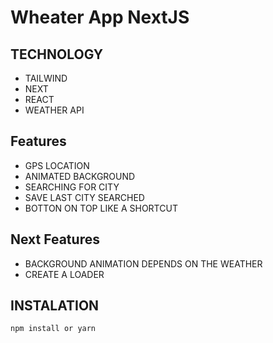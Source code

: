 # Wheater App NextJS

## TECHNOLOGY

- TAILWIND
- NEXT
- REACT
- WEATHER API

## Features

- GPS LOCATION
- ANIMATED BACKGROUND
- SEARCHING FOR CITY
- SAVE LAST CITY SEARCHED
- BOTTON ON TOP LIKE A SHORTCUT

## Next Features

- BACKGROUND ANIMATION DEPENDS ON THE WEATHER
- CREATE A LOADER

## INSTALATION

`npm install or yarn `
